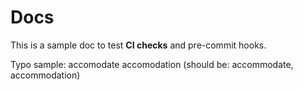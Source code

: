 # Docs

This is a sample doc to test **CI checks** and pre-commit hooks.

Typo sample: accomodate accomodation (should be: accommodate, accommodation)
